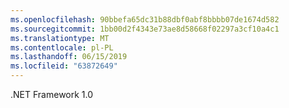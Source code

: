 ```yaml
---
ms.openlocfilehash: 90bbefa65dc31b88dbf0abf8bbbb07de1674d582
ms.sourcegitcommit: 1bb00d2f4343e73ae8d58668f02297a3cf10a4c1
ms.translationtype: MT
ms.contentlocale: pl-PL
ms.lasthandoff: 06/15/2019
ms.locfileid: "63872649"
---
```

.NET Framework 1.0